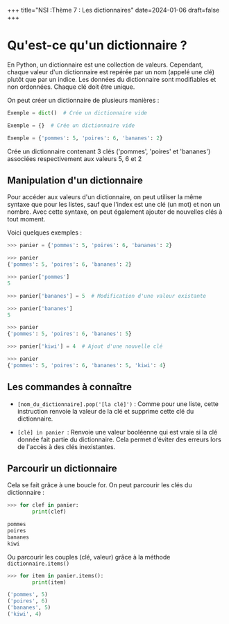 +++
title="NSI :Thème 7 : Les dictionnaires"
date=2024-01-06
draft=false
+++

# Qu'est-ce qu'un dictionnaire ? 

En Python, un dictionnaire est une collection de valeurs. Cependant, chaque valeur d'un dictionnaire est repérée par un nom (appelé une clé) plutôt que par un indice. Les données du dictionnaire sont modifiables et non ordonnées. Chaque clé doit être unique.

On peut créer un dictionnaire de plusieurs manières :

```python
Exemple = dict()  # Crée un dictionnaire vide

Exemple = {}  # Crée un dictionnaire vide

Exemple = {'pommes': 5, 'poires': 6, 'bananes': 2} 
```

Crée un dictionnaire contenant 3 clés ('pommes', 'poires' et 'bananes') associées respectivement aux valeurs 5, 6 et 2

## Manipulation d'un dictionnaire

Pour accéder aux valeurs d'un dictionnaire, on peut utiliser la même syntaxe que pour les listes, sauf que l'index est une clé (un mot) et non un nombre. Avec cette syntaxe, on peut également ajouter de nouvelles clés à tout moment.

Voici quelques exemples :
```python
>>> panier = {'pommes': 5, 'poires': 6, 'bananes': 2}

>>> panier
{'pommes': 5, 'poires': 6, 'bananes': 2}

>>> panier['pommes']
5

>>> panier['bananes'] = 5  # Modification d'une valeur existante

>>> panier['bananes']
5

>>> panier
{'pommes': 5, 'poires': 6, 'bananes': 5}

>>> panier['kiwi'] = 4  # Ajout d'une nouvelle clé

>>> panier
{'pommes': 5, 'poires': 6, 'bananes': 5, 'kiwi': 4}
```
## Les commandes à connaître

- ```[nom_du_dictionnaire].pop('[la clé]')``` : Comme pour une liste, cette instruction renvoie la valeur de la clé et supprime cette clé du dictionnaire.

- ```[clé] in panier ```: Renvoie une valeur booléenne qui est vraie si la clé donnée fait partie du dictionnaire. Cela permet d'éviter des erreurs lors de l'accès à des clés inexistantes.

## Parcourir un dictionnaire

Cela se fait grâce à une boucle for. On peut parcourir les clés du dictionnaire :

```python
>>> for clef in panier:
        print(clef)

pommes
poires
bananes
kiwi

```
Ou parcourir les couples (clé, valeur) grâce à la méthode ```dictionnaire.items()```
```python
>>> for item in panier.items():
        print(item)

('pommes', 5)
('poires', 6)
('bananes', 5)
('kiwi', 4)
```